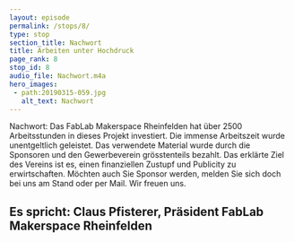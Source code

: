 ```yaml
---
layout: episode
permalink: /stops/8/
type: stop
section_title: Nachwort
title: Arbeiten unter Hochdruck
page_rank: 8
stop_id: 8
audio_file: Nachwort.m4a
hero_images:
 - path:20190315-059.jpg
   alt_text: Nachwort
---
```


Nachwort:
Das FabLab Makerspace Rheinfelden hat über 2500 Arbeitsstunden in dieses Projekt investiert. Die immense Arbeitszeit wurde unentgeltlich geleistet. Das verwendete Material wurde durch die Sponsoren und den Gewerbeverein grösstenteils bezahlt.
Das erklärte Ziel des Vereins ist es, einen finanziellen Zustupf und Publicity zu erwirtschaften. Möchten auch Sie Sponsor werden, melden Sie sich doch bei uns am Stand oder per Mail. Wir freuen uns.

## Es spricht: Claus Pfisterer, Präsident FabLab Makerspace Rheinfelden